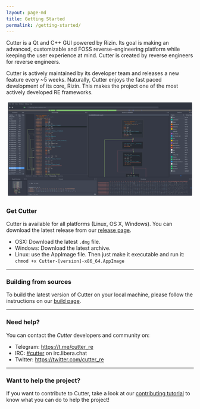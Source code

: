 ```yaml
---
layout: page-md
title: Getting Started
permalink: /getting-started/
---
```

Cutter is a Qt and C++ GUI powered by Rizin. Its goal is making an advanced, customizable and FOSS reverse-engineering platform while keeping the user experience at mind. Cutter is created by reverse engineers for reverse engineers.

Cutter is actively maintained by its developer team and releases a new feature every ~5 weeks. Naturally, Cutter enjoys the fast paced development of its core, Rizin. This makes the project one of the most actively developed RE frameworks.

![Cutter's Screenshot](/assets/images/cutter-screenshot.png)

### Get Cutter

Cutter is available for all platforms (Linux, OS X, Windows). You can
download the latest release from our [release page](https://github.com/rizinorg/cutter/releases).
- OSX: Download the latest ``.dmg`` file.
- Windows: Download the latest archive.
- Linux: use the AppImage file. Then just make it executable and run it: ``chmod +x Cutter-[version]-x86_64.AppImage``

----

### Building from sources

To build the latest version of Cutter on your local machine, please follow the instructions on our [build page](/docs/building.html).

----

### Need help?


You can contact the *Cutter* developers and community on:

-  Telegram: https://t.me/cutter_re
-  IRC: [#cutter](https://web.libera.chat/#cutter) on irc.libera.chat
-  Twitter: https://twitter.com/cutter_re

----

### Want to help the project?

If you want to contribute to Cutter, take a look at our [contributing tutorial](https://github.com/rizinorg/cutter/blob/master/CONTRIBUTING.md) to know what you can do to help the project!


